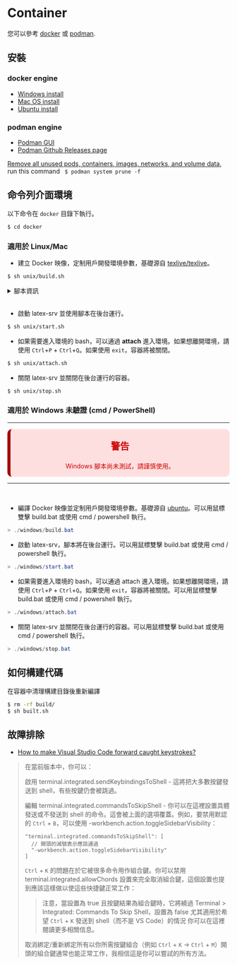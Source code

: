 # Container

您可以參考 [docker](https://www.docker.com/) 或 [podman](https://podman.io/).

## 安裝

### docker engine
* [Windows install](https://docs.docker.com/desktop/windows/install/)
* [Mac OS install](https://docs.docker.com/desktop/mac/install/)
* [Ubuntu install](https://docs.docker.com/engine/install/ubuntu/)

### podman engine
* [Podman GUI](https://podman-desktop.io/downloads)
* [Podman Github Releases page](https://github.com/containers/podman/releases)

[Remove all unused pods, containers, images, networks, and volume data](https://docs.podman.io/en/latest/markdown/podman-system-prune.1.html), run this command ` $ podman system prune -f`


## 命令列介面環境


以下命令在 `docker` 目錄下執行。
```bash
$ cd docker
```
### 適用於 Linux/Mac

* 建立 Docker 映像，定制用戶開發環境參數，基礎源自 [texlive/texlive](https://hub.docker.com/r/texlive/texlive)。
```bash
$ sh unix/build.sh
```

<details>
<summary>腳本資訊</summary>

* [Advanced] 腳本中會偵測你電腦中已啟動的服務 **docker or podman**，若二者服務同時啟動，則以 podman 為主要服務。

</details>
</br>

* 啟動 latex-srv 並使用腳本在後台運行。
```bash
$ sh unix/start.sh
```

- 如果需要進入環境的 bash，可以通過 __attach__ 進入環境。如果想離開環境，請使用 `Ctrl`+`P` + `Ctrl`+`Q`。如果使用 `exit`，容器將被關閉。
```bash
$ sh unix/attach.sh
```

* 關閉 latex-srv 並關閉在後台運行的容器。
```bash
$ sh unix/stop.sh
```

### 適用於 Windows **未驗證** (cmd / PowerShell)

---
<div class="danger" style="
  padding:0.1em; 
  background-color: rgba(255, 99, 99, 0.2); /* Semi-transparent red background */
  color: #cd0000; /* Readable red text color */
  border-left: 0.5em solid #a50000; /* Dark red border on the left */
  border-radius: 10px; /* Rounded corners for all sides */
">
  <span>
    <p style="margin-top:1em; text-align:center; font-size:1.5em;">
      <b>警告</b>
    </p>
    <p style="text-align:center;">
      Windows 腳本尚未測試，請謹慎使用。
    </p>
  </span>
</div>

---
</br>

* 編譯 Docker 映像並定制用戶開發環境參數。基礎源自 [ubuntu](https://hub.docker.com/r/_/ubuntu)。可以用鼠標雙擊 build.bat 或使用 cmd / powershell 執行。
```powershell
> ./windows/build.bat
```

* 啟動 latex-srv，腳本將在後台運行。可以用鼠標雙擊 build.bat 或使用 cmd / powershell 執行。
```powershell
> ./windows/start.bat
```

* 如果需要進入環境的 bash，可以通過 attach 進入環境。如果想離開環境，請使用 `Ctrl`+`P` + `Ctrl`+`Q`。如果使用 `exit`，容器將被關閉。可以用鼠標雙擊 build.bat 或使用 cmd / powershell 執行。
```powershell
> ./windows/attach.bat
```

* 關閉 latex-srv 並關閉在後台運行的容器。可以用鼠標雙擊 build.bat 或使用 cmd / powershell 執行。
```powershell
> ./windows/stop.bat
```

## 如何構建代碼

在容器中清理構建目錄後重新編譯
```bash
$ rm -rf build/
$ sh built.sh
```

## 故障排除

- [How to make Visual Studio Code forward caught keystrokes?](https://superuser.com/questions/1784221/how-to-make-visual-studio-code-forward-caught-keystrokes)

> 在當前版本中，你可以：
> 
> 啟用 terminal.integrated.sendKeybindingsToShell - 這將把大多數按鍵發送到 shell，有些按鍵仍會被跳過。
> 
> 編輯 terminal.integrated.commandsToSkipShell - 你可以在這裡設置具體發送或不發送到 shell 的命令。這會被上面的選項覆蓋。例如，要禁用默認的 `Ctrl` + `B`，可以使用 -workbench.action.toggleSidebarVisibility：
> 
> ```
> "terminal.integrated.commandsToSkipShell": [
>   // 開頭的減號表示應該通過
>   "-workbench.action.toggleSidebarVisibility"
> ]
> ```
>
> `Ctrl` + `K` 的問題在於它被很多命令用作組合鍵。你可以禁用 terminal.integrated.allowChords 設置來完全取消組合鍵，這個設置也提到應該這樣做以使這些快捷鍵正常工作：
>> 注意，當設置為 true 且按鍵結果為組合鍵時，它將繞過 Terminal > Integrated: Commands To Skip Shell，設置為 false 尤其適用於希望 `Ctrl` + `K` 發送到 shell（而不是 VS Code）的情況
> 你可以在這裡閱讀更多相關信息。
>
> 取消綁定/重新綁定所有以你所需按鍵組合（例如 `Ctrl` + `K` -> `Ctrl` + `M`）開頭的組合鍵通常也能正常工作，我相信這是你可以嘗試的所有方法。
